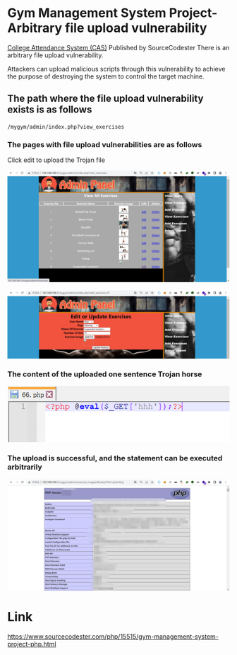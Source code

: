 # Gym Management System Project- Arbitrary file upload vulnerability

[College Attendance System (CAS)](https://www.sourcecodester.com/visual-basic-net/15538/college-attendance-system-cas.html) Published by SourceCodester There is an arbitrary file upload vulnerability.

Attackers can upload malicious scripts through this vulnerability to achieve the purpose of destroying the system to control the target machine.



## The path where the file upload vulnerability exists is as follows

```
/mygym/admin/index.php?view_exercises
```

### The pages with file upload vulnerabilities are as follows

Click edit to upload the Trojan file

![image-20220810114412827](Gym%20Management%20System%20Project-%20Arbitrary%20file%20upload%20vulnerability.assets/image-20220810114412827.png)



![image-20220810115057099](Gym%20Management%20System%20Project-%20Arbitrary%20file%20upload%20vulnerability.assets/image-20220810115057099.png)



### The content of the uploaded one sentence Trojan horse

![image-20220810114453515](Gym%20Management%20System%20Project-%20Arbitrary%20file%20upload%20vulnerability.assets/image-20220810114453515.png)

### The upload is successful, and the statement can be executed arbitrarily

![image-20220810140040413](Gym%20Management%20System%20Project-%20Arbitrary%20file%20upload%20vulnerability.assets/image-20220810140040413.png)

# Link

https://www.sourcecodester.com/php/15515/gym-management-system-project-php.html
